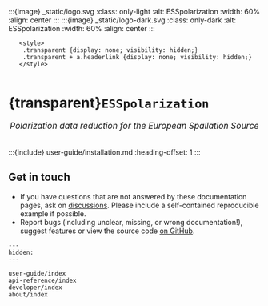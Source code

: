:::{image} _static/logo.svg
:class: only-light
:alt: ESSpolarization
:width: 60%
:align: center
:::
:::{image} _static/logo-dark.svg
:class: only-dark
:alt: ESSpolarization
:width: 60%
:align: center
:::

```{raw} html
   <style>
    .transparent {display: none; visibility: hidden;}
    .transparent + a.headerlink {display: none; visibility: hidden;}
   </style>
```

```{role} transparent
```

# {transparent}`ESSpolarization`

<div style="font-size:1.2em;font-style:italic;color:var(--pst-color-text-muted);text-align:center;">
  Polarization data reduction for the European Spallation Source
  </br></br>
</div>

:::{include} user-guide/installation.md
:heading-offset: 1
:::

## Get in touch

- If you have questions that are not answered by these documentation pages, ask on [discussions](https://github.com/scipp/esspolarization/discussions). Please include a self-contained reproducible example if possible.
- Report bugs (including unclear, missing, or wrong documentation!), suggest features or view the source code [on GitHub](https://github.com/scipp/esspolarization).

```{toctree}
---
hidden:
---

user-guide/index
api-reference/index
developer/index
about/index
```
